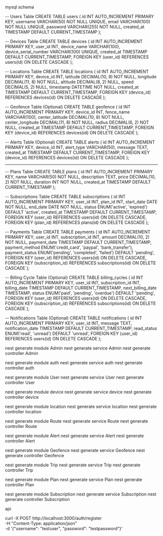 mysql schema

-- Users Table
CREATE TABLE users (
  id INT AUTO_INCREMENT PRIMARY KEY,
  username VARCHAR(50) NOT NULL UNIQUE,
  email VARCHAR(100) NOT NULL UNIQUE,
  password VARCHAR(255) NOT NULL,
  created_at TIMESTAMP DEFAULT CURRENT_TIMESTAMP
);

-- Devices Table
CREATE TABLE devices (
  id INT AUTO_INCREMENT PRIMARY KEY,
  user_id INT,
  device_name VARCHAR(100),
  device_serial_number VARCHAR(100) UNIQUE,
  created_at TIMESTAMP DEFAULT CURRENT_TIMESTAMP,
  FOREIGN KEY (user_id) REFERENCES users(id) ON DELETE CASCADE
);

-- Locations Table
CREATE TABLE locations (
  id INT AUTO_INCREMENT PRIMARY KEY,
  device_id INT,
  latitude DECIMAL(10, 8) NOT NULL,
  longitude DECIMAL(11, 8) NOT NULL,
  altitude DECIMAL(8, 2) NULL,
  speed DECIMAL(5, 2) NULL,
  timestamp DATETIME NOT NULL,
  created_at TIMESTAMP DEFAULT CURRENT_TIMESTAMP,
  FOREIGN KEY (device_id) REFERENCES devices(id) ON DELETE CASCADE
);

-- Geofence Table (Optional)
CREATE TABLE geofence (
  id INT AUTO_INCREMENT PRIMARY KEY,
  device_id INT,
  fence_name VARCHAR(100),
  center_latitude DECIMAL(10, 8) NOT NULL,
  center_longitude DECIMAL(11, 8) NOT NULL,
  radius DECIMAL(6, 2) NOT NULL,
  created_at TIMESTAMP DEFAULT CURRENT_TIMESTAMP,
  FOREIGN KEY (device_id) REFERENCES devices(id) ON DELETE CASCADE
);

-- Alerts Table (Optional)
CREATE TABLE alerts (
  id INT AUTO_INCREMENT PRIMARY KEY,
  device_id INT,
  alert_type VARCHAR(50),
  message TEXT,
  created_at TIMESTAMP DEFAULT CURRENT_TIMESTAMP,
  FOREIGN KEY (device_id) REFERENCES devices(id) ON DELETE CASCADE
);


*********************************


-- Plans Table
CREATE TABLE plans (
  id INT AUTO_INCREMENT PRIMARY KEY,
  name VARCHAR(50) NOT NULL,
  description TEXT,
  price DECIMAL(10, 2) NOT NULL,
  duration INT NOT NULL,
  created_at TIMESTAMP DEFAULT CURRENT_TIMESTAMP
);

-- Subscriptions Table
CREATE TABLE subscriptions (
  id INT AUTO_INCREMENT PRIMARY KEY,
  user_id INT,
  plan_id INT,
  start_date DATE NOT NULL,
  end_date DATE NOT NULL,
  status ENUM('active', 'expired') DEFAULT 'active',
  created_at TIMESTAMP DEFAULT CURRENT_TIMESTAMP,
  FOREIGN KEY (user_id) REFERENCES users(id) ON DELETE CASCADE,
  FOREIGN KEY (plan_id) REFERENCES plans(id) ON DELETE CASCADE
);

-- Payments Table
CREATE TABLE payments (
  id INT AUTO_INCREMENT PRIMARY KEY,
  user_id INT,
  subscription_id INT,
  amount DECIMAL(10, 2) NOT NULL,
  payment_date TIMESTAMP DEFAULT CURRENT_TIMESTAMP,
  payment_method ENUM('credit_card', 'paypal', 'bank_transfer'),
  payment_status ENUM('pending', 'completed', 'failed') DEFAULT 'pending',
  FOREIGN KEY (user_id) REFERENCES users(id) ON DELETE CASCADE,
  FOREIGN KEY (subscription_id) REFERENCES subscriptions(id) ON DELETE CASCADE
);

-- Billing Cycle Table (Optional)
CREATE TABLE billing_cycles (
  id INT AUTO_INCREMENT PRIMARY KEY,
  user_id INT,
  subscription_id INT,
  billing_date TIMESTAMP DEFAULT CURRENT_TIMESTAMP,
  next_billing_date TIMESTAMP,
  status ENUM('paid', 'pending', 'overdue') DEFAULT 'pending',
  FOREIGN KEY (user_id) REFERENCES users(id) ON DELETE CASCADE,
  FOREIGN KEY (subscription_id) REFERENCES subscriptions(id) ON DELETE CASCADE
);

-- Notifications Table (Optional)
CREATE TABLE notifications (
  id INT AUTO_INCREMENT PRIMARY KEY,
  user_id INT,
  message TEXT,
  notification_date TIMESTAMP DEFAULT CURRENT_TIMESTAMP,
  read_status ENUM('read', 'unread') DEFAULT 'unread',
  FOREIGN KEY (user_id) REFERENCES users(id) ON DELETE CASCADE
);




nest generate module Admin
nest generate service Admin
nest generate controller Admin

nest generate module auth
nest generate service auth
nest generate controller auth



nest generate module User
nest generate service User
nest generate controller User

nest generate module device
nest generate service device
nest generate controller device


nest generate module location
nest generate service location
nest generate controller location


nest generate module Route
nest generate service Route
nest generate controller Route

nest generate module Alert
nest generate service Alert
nest generate controller Alert

nest generate module Geofence
nest generate service Geofence
nest generate controller Geofence

nest generate module Trip
nest generate service Trip
nest generate controller Trip




nest generate module Plan
nest generate service Plan
nest generate controller Plan

nest generate module Subscription
nest generate service Subscription
nest generate controller Subscription


api

curl -X POST http://localhost:3000/auth/register \
     -H "Content-Type: application/json" \
     -d '{"username": "testuser", "password": "testpassword"}'

